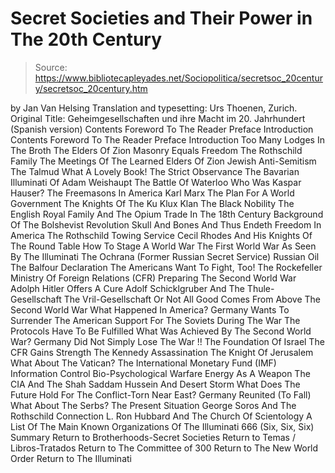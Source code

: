 # Secret Societies and Their Power in The 20th Century

> Source: https://www.bibliotecapleyades.net/Sociopolitica/secretsoc_20century/secretsoc_20century.htm

by Jan Van Helsing Translation and typesetting: Urs Thoenen, Zurich. Original Title: Geheimgesellschaften und ihre Macht im 20. Jahrhundert
(Spanish version)
Contents Foreword To The Reader Preface Introduction
Contents
Foreword
To The Reader
Preface
Introduction
Too Many Lodges In The Broth
The Elders Of Zion
Masonry Equals Freedom
The Rothschild Family
The Meetings Of The Learned Elders Of Zion
Jewish Anti-Semitism
The Talmud What A Lovely Book!
The Strict Observance
The Bavarian Illuminati Of Adam Weishaupt
The Battle Of Waterloo
Who Was Kaspar Hauser?
The Freemasons In America
Karl Marx
The Plan For A World Government
The Knights Of The Ku Klux Klan
The Black Nobility
The English Royal Family And The Opium Trade In The 18th Century
Background Of The Bolshevist Revolution
Skull And Bones
And Thus Endeth Freedom In America
The Rothschild Towing Service
Cecil Rhodes And His Knights Of The Round Table
How To Stage A World War
The First World War As Seen By The Illuminati
The Ochrana (Former Russian Secret Service)
Russian Oil
The Balfour Declaration
The Americans Want To Fight, Too!
The Rockefeller Ministry Of Foreign Relations (CFR)
Preparing The Second World War
Adolph Hitler Offers A Cure
Adolf Schicklgruber And The Thule-Gesellschaft
The Vril-Gesellschaft Or Not All Good Comes From Above
The Second World War
What Happened In America?
Germany Wants To Surrender
The American Support For The Soviets During The War
The Protocols Have To Be Fulfilled
What Was Achieved By The Second World War?
Germany Did Not Simply Lose The War !!
The Foundation Of Israel
The CFR Gains Strength
The Kennedy Assassination
The Knight Of Jerusalem
What About The Vatican?
The International Monetary Fund (IMF)
Information Control
Bio-Psychological Warfare
Energy As A Weapon
The CIA And The Shah
Saddam Hussein And Desert Storm
What Does The Future Hold For The Conflict-Torn Near East?
Germany Reunited (To Fall)
What About The Serbs?
The Present Situation
George Soros And The Rothschild Connection
L. Ron Hubbard And The Church Of Scientology
A List Of The Main Known Organizations Of The Illuminati
666 (Six, Six, Six)
Summary
Return to Brotherhoods-Secret Societies
Return to Temas / Libros-Tratados
Return to The Committee of 300
Return to The New World Order
Return to The Illuminati

